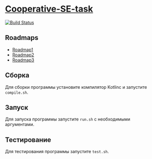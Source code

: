 # [Cooperative-SE-task](https://andreiserov.github.io/Cooperative-SE-task/)

[![Build Status](https://travis-ci.com/AndreiSerov/Cooperative-SE-task.svg?branch=master)](https://travis-ci.com/github/AndreiSerov/Cooperative-SE-task)

## Roadmaps
- [Roadmap1](ROADMAP1.md)
- [Roadmap2](ROADMAP2.md)
- [Roadmap3](ROADMAP3.md)

## Сборка
Для сборки программы установите компилятор Kotlinc и запустите `compile.sh`.

## Запуск
Для запуска программы запустите `run.sh` с необходимыми аргументами.

## Тестирование
Для тестирования программы запустите `test.sh`.
